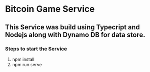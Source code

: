 # Bitcoin Game Service

## This Service was build using Typecript and Nodejs along with Dynamo DB for data store.

### Steps to start the Service

1. npm install
2. npm run serve